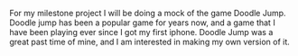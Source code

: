 For my milestone project I will be doing a mock of the game Doodle Jump. Doodle jump has been a popular game for years now, and a game that I have been playing ever since I got my first iphone. Doodle Jump was a great past time of mine, and I am interested in making my own version of it.
